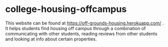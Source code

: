 # college-housing-offcampus
This website can be found at https://off-grounds-housing.herokuapp.com/ . It helps students find housing off campus through a combination of communicating with other students, reading reviews from other students and looking at info about certain properties.
